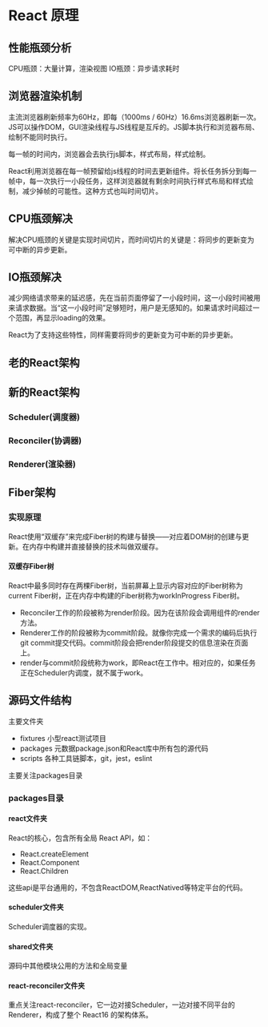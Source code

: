 # React 原理
## 性能瓶颈分析
CPU瓶颈：大量计算，渲染视图
IO瓶颈：异步请求耗时
## 浏览器渲染机制
主流浏览器刷新频率为60Hz，即每（1000ms / 60Hz）16.6ms浏览器刷新一次。JS可以操作DOM，GUI渲染线程与JS线程是互斥的。JS脚本执行和浏览器布局、绘制不能同时执行。

每一帧的时间内，浏览器会去执行js脚本，样式布局，样式绘制。

React利用浏览器在每一帧预留给js线程的时间去更新组件。将长任务拆分到每一帧中，每一次执行一小段任务，这样浏览器就有剩余时间执行样式布局和样式绘制，减少掉帧的可能性。这种方式也叫时间切片。

## CPU瓶颈解决
解决CPU瓶颈的关键是实现时间切片，而时间切片的关键是：将同步的更新变为可中断的异步更新。

## IO瓶颈解决
减少网络请求带来的延迟感，先在当前页面停留了一小段时间，这一小段时间被用来请求数据。当“这一小段时间”足够短时，用户是无感知的。如果请求时间超过一个范围，再显示loading的效果。

React为了支持这些特性，同样需要将同步的更新变为可中断的异步更新。

## 老的React架构

## 新的React架构
### Scheduler(调度器)
### Reconciler(协调器)
### Renderer(渲染器)
## Fiber架构
### 实现原理
React使用“双缓存”来完成Fiber树的构建与替换——对应着DOM树的创建与更新。在内存中构建并直接替换的技术叫做双缓存。
#### 双缓存Fiber树
React中最多同时存在两棵Fiber树，当前屏幕上显示内容对应的Fiber树称为current Fiber树，正在内存中构建的Fiber树称为workInProgress Fiber树。

- Reconciler工作的阶段被称为render阶段。因为在该阶段会调用组件的render方法。
- Renderer工作的阶段被称为commit阶段。就像你完成一个需求的编码后执行git commit提交代码。commit阶段会把render阶段提交的信息渲染在页面上。
- render与commit阶段统称为work，即React在工作中。相对应的，如果任务正在Scheduler内调度，就不属于work。

## 源码文件结构
主要文件夹
- fixtures  小型react测试项目
- packages  元数据package.json和React库中所有包的源代码
- scripts   各种工具链脚本，git，jest，eslint

主要关注packages目录
### packages目录
#### react文件夹
React的核心，包含所有全局 React API，如：
- React.createElement
- React.Component
- React.Children

这些api是平台通用的，不包含ReactDOM,ReactNatived等特定平台的代码。
#### scheduler文件夹
Scheduler调度器的实现。
#### shared文件夹
源码中其他模块公用的方法和全局变量

#### react-reconciler文件夹
重点关注react-reconciler，它一边对接Scheduler，一边对接不同平台的Renderer，构成了整个 React16 的架构体系。